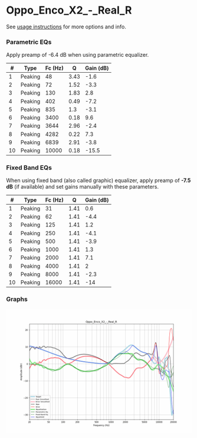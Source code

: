 # Oppo_Enco_X2_-_Real_R
See [usage instructions](https://github.com/jaakkopasanen/AutoEq#usage) for more options and info.

### Parametric EQs
Apply preamp of -6.4 dB when using parametric equalizer.

|   # | Type    |   Fc (Hz) |    Q |   Gain (dB) |
|-----|---------|-----------|------|-------------|
|   1 | Peaking |        48 | 3.43 |        -1.6 |
|   2 | Peaking |        72 | 1.52 |        -3.3 |
|   3 | Peaking |       130 | 1.83 |         2.8 |
|   4 | Peaking |       402 | 0.49 |        -7.2 |
|   5 | Peaking |       835 | 1.3  |        -3.1 |
|   6 | Peaking |      3400 | 0.18 |         9.6 |
|   7 | Peaking |      3644 | 2.96 |        -2.4 |
|   8 | Peaking |      4282 | 0.22 |         7.3 |
|   9 | Peaking |      6839 | 2.91 |        -3.8 |
|  10 | Peaking |     10000 | 0.18 |       -15.5 |

### Fixed Band EQs
When using fixed band (also called graphic) equalizer, apply preamp of **-7.5 dB** (if available) and set gains manually with these parameters.

|   # | Type    |   Fc (Hz) |    Q |   Gain (dB) |
|-----|---------|-----------|------|-------------|
|   1 | Peaking |        31 | 1.41 |         0.6 |
|   2 | Peaking |        62 | 1.41 |        -4.4 |
|   3 | Peaking |       125 | 1.41 |         1.2 |
|   4 | Peaking |       250 | 1.41 |        -4.1 |
|   5 | Peaking |       500 | 1.41 |        -3.9 |
|   6 | Peaking |      1000 | 1.41 |         1.3 |
|   7 | Peaking |      2000 | 1.41 |         7.1 |
|   8 | Peaking |      4000 | 1.41 |         2   |
|   9 | Peaking |      8000 | 1.41 |        -2.3 |
|  10 | Peaking |     16000 | 1.41 |       -14   |

### Graphs
![](./Oppo_Enco_X2_-_Real_R.png)
